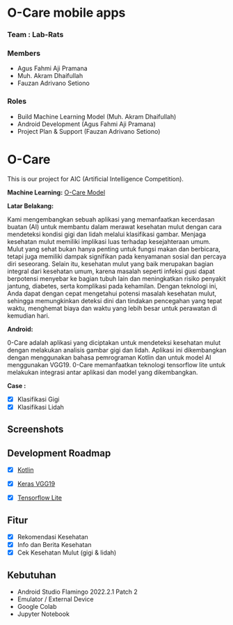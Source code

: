 # O-Care mobile apps

### Team : Lab-Rats

### Members

* Agus Fahmi Aji Pramana
* Muh. Akram Dhaifullah
* Fauzan Adrivano Setiono

### Roles

* Build Machine Learning Model (Muh. Akram Dhaifullah)
* Android Development (Agus Fahmi Aji Pramana)
* Project Plan & Support (Fauzan Adrivano Setiono)

# O-Care
This is our project for AIC (Artificial Intelligence Competition).

**Machine Learning:**
[O-Care Model](https://github.com/The-Lab-Rats/klasifikasi-oral)


**Latar Belakang:**

Kami mengembangkan sebuah aplikasi yang memanfaatkan kecerdasan buatan (AI) untuk membantu dalam merawat kesehatan mulut dengan cara mendeteksi kondisi gigi dan lidah melalui klasifikasi gambar. Menjaga kesehatan mulut memiliki implikasi luas terhadap kesejahteraan umum. Mulut yang sehat bukan hanya penting untuk fungsi makan dan berbicara, tetapi juga memiliki dampak signifikan pada kenyamanan sosial dan percaya diri seseorang. Selain itu, kesehatan mulut yang baik merupakan bagian integral dari kesehatan umum, karena masalah seperti infeksi gusi dapat berpotensi menyebar ke bagian tubuh lain dan meningkatkan risiko penyakit jantung, diabetes, serta komplikasi pada kehamilan. Dengan teknologi ini, Anda dapat dengan cepat mengetahui potensi masalah kesehatan mulut, sehingga memungkinkan deteksi dini dan tindakan pencegahan yang tepat waktu, menghemat biaya dan waktu yang lebih besar untuk perawatan di kemudian hari.

**Android:** 

0-Care adalah aplikasi yang diciptakan untuk mendeteksi kesehatan mulut dengan melakukan analisis gambar gigi dan lidah. Aplikasi ini dikembangkan dengan menggunakan bahasa pemrograman Kotlin dan untuk model AI menggunakan VGG19. 0-Care memanfaatkan teknologi tensorflow lite untuk melakukan integrasi antar aplikasi dan model yang dikembangkan.

**Case :**

- [x] Klasifikasi Gigi
- [x] Klasifikasi Lidah

## Screenshots


## Development Roadmap

- [x] [Kotlin](https://kotlinlang.org/)
- [x] [Keras VGG19](https://keras.io/api/applications/vgg/)
- [x] [Tensorflow Lite](https://www.tensorflow.org/lite/)


## Fitur

- [x] Rekomendasi Kesehatan
- [x] Info dan Berita Kesehatan
- [x] Cek Kesehatan Mulut (gigi & lidah) 

## Kebutuhan
* Android Studio Flamingo 2022.2.1 Patch 2
* Emulator / External Device
* Google Colab
* Jupyter Notebook
